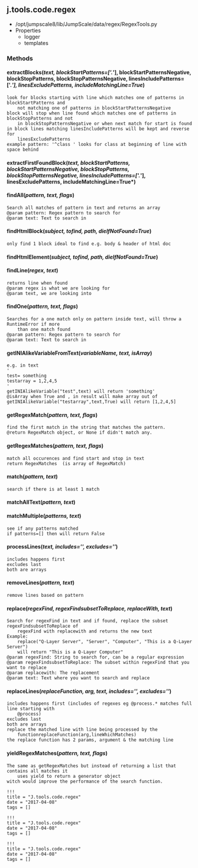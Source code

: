 <!-- toc -->
## j.tools.code.regex

- /opt/jumpscale8/lib/JumpScale/data/regex/RegexTools.py
- Properties
    - logger
    - templates

### Methods

#### extractBlocks(*text, blockStartPatterns=['.*'], blockStartPatternsNegative, blockStopPatterns, blockStopPatternsNegative, linesIncludePatterns=['.*'], linesExcludePatterns, includeMatchingLine=True*) 

```
look for blocks starting with line which matches one of patterns in blockStartPatterns and
    not matching one of patterns in blockStartPatternsNegative
block will stop when line found which matches one of patterns in blockStopPatterns and not
    in blockStopPatternsNegative or when next match for start is found
in block lines matching linesIncludePatterns will be kept and reverse for
    linesExcludePatterns
example pattern: '^class ' looks for class at beginning of line with space behind

```

#### extractFirstFoundBlock(*text, blockStartPatterns, blockStartPatternsNegative, blockStopPatterns, blockStopPatternsNegative, linesIncludePatterns=['.*'], linesExcludePatterns, includeMatchingLine=True*) 

#### findAll(*pattern, text, flags*) 

```
Search all matches of pattern in text and returns an array
@param pattern: Regex pattern to search for
@param text: Text to search in

```

#### findHtmlBlock(*subject, tofind, path, dieIfNotFound=True*) 

```
only find 1 block ideal to find e.g. body & header of html doc

```

#### findHtmlElement(*subject, tofind, path, dieIfNotFound=True*) 

#### findLine(*regex, text*) 

```
returns line when found
@param regex is what we are looking for
@param text, we are looking into

```

#### findOne(*pattern, text, flags*) 

```
Searches for a one match only on pattern inside text, will throw a RuntimeError if more
    than one match found
@param pattern: Regex pattern to search for
@param text: Text to search in

```

#### getINIAlikeVariableFromText(*variableName, text, isArray*) 

```
e.g. in text
'
test= something
testarray = 1,2,4,5
'
getINIAlikeVariable("test",text) will return 'something'
@isArray when True and , in result will make array out of
getINIAlikeVariable("testarray",text,True) will return [1,2,4,5]

```

#### getRegexMatch(*pattern, text, flags*) 

```
find the first match in the string that matches the pattern.
@return RegexMatch object, or None if didn't match any.

```

#### getRegexMatches(*pattern, text, flags*) 

```
match all occurences and find start and stop in text
return RegexMatches  (is array of RegexMatch)

```

#### match(*pattern, text*) 

```
search if there is at least 1 match

```

#### matchAllText(*pattern, text*) 

#### matchMultiple(*patterns, text*) 

```
see if any patterns matched
if patterns=[] then will return False

```

#### processLines(*text, includes='', excludes=''*) 

```
includes happens first
excludes last
both are arrays

```

#### removeLines(*pattern, text*) 

```
remove lines based on pattern

```

#### replace(*regexFind, regexFindsubsetToReplace, replaceWith, text*) 

```
Search for regexFind in text and if found, replace the subset regexFindsubsetToReplace of
    regexFind with replacewith and returns the new text
Example:
    replace("Q-Layer Server", "Server", "Computer", "This is a Q-Layer Server")
    will return "This is a Q-Layer Computer"
@param regexFind: String to search for, can be a regular expression
@param regexFindsubsetToReplace: The subset within regexFind that you want to replace
@param replacewith: The replacement
@param text: Text where you want to search and replace

```

#### replaceLines(*replaceFunction, arg, text, includes='', excludes=''*) 

```
includes happens first (includes of regexes eg @process.* matches full line starting with
    @process)
excludes last
both are arrays
replace the matched line with line being processed by the
    functionreplaceFunction(arg,lineWhichMatches)
the replace function has 2 params, argument & the matching line

```

#### yieldRegexMatches(*pattern, text, flags*) 

```
The same as getRegexMatches but instead of returning a list that contains all matches it
    uses yield to return a generator object
witch would improve the performance of the search function.

```


```
!!!
title = "J.tools.code.regex"
date = "2017-04-08"
tags = []
```

```
!!!
title = "J.tools.code.regex"
date = "2017-04-08"
tags = []
```

```
!!!
title = "J.tools.code.regex"
date = "2017-04-08"
tags = []
```
